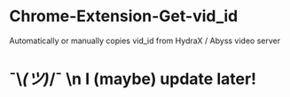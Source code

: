# Chrome-Extension-Get-vid_id
Automatically or manually copies vid_id from HydraX / Abyss video server
# ¯⁠\⁠_⁠(⁠ツ⁠)⁠_⁠/⁠¯ \n I (maybe) update later!
